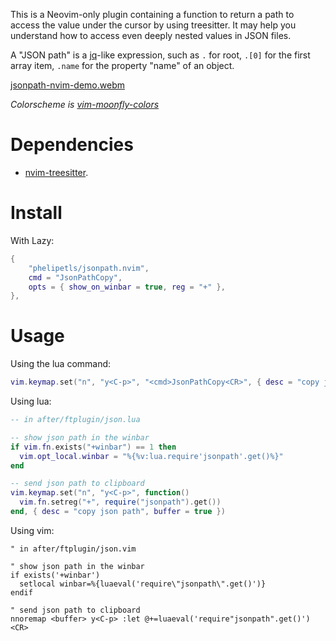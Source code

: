 This is a Neovim-only plugin containing a function to return a path to access
the value under the cursor by using treesitter. It may help you understand how
to access even deeply nested values in JSON files.

A "JSON path" is a [jq](https://github.com/stedolan/jq)-like expression, such
as `.` for root, `.[0]` for the first array item, `.name` for the property
"name" of an object.

[jsonpath-nvim-demo.webm](https://user-images.githubusercontent.com/39670535/194754315-57601183-fd1e-4633-982b-66c0c77fea29.webm)

*Colorscheme is [vim-moonfly-colors](https://github.com/bluz71/vim-moonfly-colors)*

# Dependencies

- [nvim-treesitter](https://github.com/nvim-treesitter/nvim-treesitter/).

# Install

With Lazy:

```lua
{
    "phelipetls/jsonpath.nvim",
    cmd = "JsonPathCopy",
    opts = { show_on_winbar = true, reg = "+" },
},
```

# Usage

Using the lua command:
```lua
vim.keymap.set("n", "y<C-p>", "<cmd>JsonPathCopy<CR>", { desc = "copy json path", buffer = true })
```

Using lua:
```lua
-- in after/ftplugin/json.lua

-- show json path in the winbar
if vim.fn.exists("+winbar") == 1 then
  vim.opt_local.winbar = "%{%v:lua.require'jsonpath'.get()%}"
end

-- send json path to clipboard
vim.keymap.set("n", "y<C-p>", function()
  vim.fn.setreg("+", require("jsonpath").get())
end, { desc = "copy json path", buffer = true })
```

Using vim:
```vim
" in after/ftplugin/json.vim

" show json path in the winbar
if exists('+winbar')
  setlocal winbar=%{luaeval('require\"jsonpath\".get()')}
endif

" send json path to clipboard
nnoremap <buffer> y<C-p> :let @+=luaeval('require"jsonpath".get()')<CR>
```

